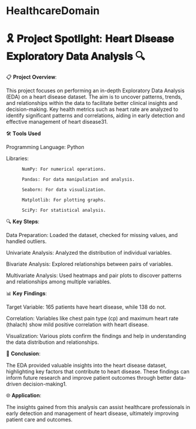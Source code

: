 # HealthcareDomain

# 🎗️ 𝐏𝐫𝐨𝐣𝐞𝐜𝐭 𝐒𝐩𝐨𝐭𝐥𝐢𝐠𝐡𝐭: 𝐇𝐞𝐚𝐫𝐭 𝐃𝐢𝐬𝐞𝐚𝐬𝐞 𝐄𝐱𝐩𝐥𝐨𝐫𝐚𝐭𝐨𝐫𝐲 𝐃𝐚𝐭𝐚 𝐀𝐧𝐚𝐥𝐲𝐬𝐢𝐬 🔍


📋 𝐏𝐫𝐨𝐣𝐞𝐜𝐭 𝐎𝐯𝐞𝐫𝐯𝐢𝐞𝐰:

This project focuses on performing an in-depth Exploratory Data Analysis (EDA) on a heart disease dataset. The aim is to uncover patterns, trends, and relationships within the data to facilitate better clinical insights and decision-making. Key health metrics such as heart rate are analyzed to identify significant patterns and correlations, aiding in early detection and effective management of heart disease31.


🛠️ 𝐓𝐨𝐨𝐥𝐬 𝐔𝐬𝐞𝐝 

Programming Language: Python 

Libraries:

          NumPy: For numerical operations.
          
          Pandas: For data manipulation and analysis.
          
          Seaborn: For data visualization.
          
          Matplotlib: For plotting graphs.
          
          SciPy: For statistical analysis.


🔍 𝐊𝐞𝐲 𝐒𝐭𝐞𝐩𝐬:

Data Preparation: Loaded the dataset, checked for missing values, and handled outliers.

Univariate Analysis: Analyzed the distribution of individual variables.

Bivariate Analysis: Explored relationships between pairs of variables.

Multivariate Analysis: Used heatmaps and pair plots to discover patterns and relationships among multiple variables.


📊 𝐊𝐞𝐲 𝐅𝐢𝐧𝐝𝐢𝐧𝐠𝐬:

Target Variable: 165 patients have heart disease, while 138 do not.

Correlation: Variables like chest pain type (cp) and maximum heart rate (thalach) show mild positive correlation with heart disease.

Visualization: Various plots confirm the findings and help in understanding the data distribution and relationships.


🏁 𝐂𝐨𝐧𝐜𝐥𝐮𝐬𝐢𝐨𝐧:

The EDA provided valuable insights into the heart disease dataset, highlighting key factors that contribute to heart disease. These findings can inform future research and improve patient outcomes through better data-driven decision-making1.


🌐 𝐀𝐩𝐩𝐥𝐢𝐜𝐚𝐭𝐢𝐨𝐧:

The insights gained from this analysis can assist healthcare professionals in early detection and management of heart disease, ultimately improving patient care and outcomes.
